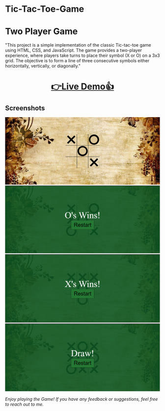 # Tic-Tac-Toe-Game
# Two Player Game
"This project is a simple implementation of the classic Tic-tac-toe game using HTML, CSS, and JavaScript. The game provides a two-player experience, where players take turns to place their symbol (X or O) on a 3x3 grid. The objective is to form a line of three consecutive symbols either horizontally, vertically, or diagonally."

<h1 align="center">
  <a href="https://tic-tac-toe-arnnab.netlify.app">👉Live Demo👍</a>
</h1>

## Screenshots
![Screenshot 1](Screenshot_1.png)
![Screenshot 2](Screenshot_2.png)
![Screenshot 3](Screenshot_3.png)
![Screenshot 4](Screenshot_4.png)

*Enjoy playing the Game! If you have any feedback or suggestions, feel free to reach out to me.*
